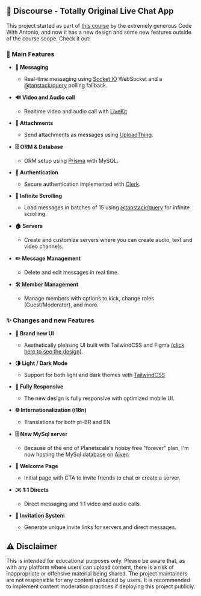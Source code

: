 ## 🎉 Discourse - Totally Original Live Chat App

This project started as part of [this course](https://www.youtube.com/watch?v=ZbX4Ok9YX94) by the extremely generous Code With Antonio, and now it has a new design and some new features outside of the course scope. Check it out:

### 🚀 Main Features

- **💬 Messaging**
  - Real-time messaging using [Socket.IO](https://socket.io) WebSocket and a [@tanstack/query](https://tanstack.com/query/latest) polling fallback.

- **🔊 Video and Audio call**
  - Realtime video and audio call with [LiveKit](https://livekit.io)

- **📎 Attachments**
  - Send attachments as messages using [UploadThing](https://uploadthing.com).

- **🗄️ ORM & Database**
  - ORM setup using [Prisma](https://www.prisma.io) with MySQL. 

- **🔐 Authentication**
  - Secure authentication implemented with [Clerk](https://clerk.com).

- **📜 Infinite Scrolling**
  - Load messages in batches of 15 using [@tanstack/query](https://tanstack.com/query/latest) for infinite scrolling.

- **🏠 Servers**
  - Create and customize servers where you can create audio, text and video channels.

- **✏️ Message Management**
  - Delete and edit messages in real time.

- **🛠️ Member Management**
  - Manage members with options to kick, change roles (Guest/Moderator), and more.



### ✨ Changes and new Features

- **💅 Brand new UI**
  - Aesthetically pleasing UI built with TailwindCSS and Figma [(click here to see the design)](https://www.figma.com/design/mW7pmuDuwELvesOq759VIC/Discourse?node-id=0-1&t=tAIdE2khFXYmdgcG-1).

- **🌗 Light / Dark Mode**
  - Support for both light and dark themes with [TailwindCSS](https://tailwindcss.com)

- **📱 Fully Responsive**
  - The new design is fully responsive with optimized mobile UI.

- **🌐 Internationalization (i18n)**
  - Translations for both pt-BR and EN

- **🗄️ New MySql server**
  - Because of the end of Planetscale's hobby free "forever" plan, I'm now hosting the MySql database on [Aiven](https://aiven.io) 

- **👋 Welcome Page**
  - Initial page with CTA to invite friends to chat or create a server.

- **✉️ 1:1 Directs**
  - Direct messaging and 1:1 video and audio calls.

- **🔗 Invitation System**
  - Generate unique invite links for servers and direct messages.



## ⚠️ Disclaimer

This is intended for educational purposes only. Please be aware that, as with any platform where users can upload content, there is a risk of inappropriate or offensive material being shared. The project maintainers are not responsible for any content uploaded by users. It is recommended to implement content moderation practices if deploying this project publicly.
